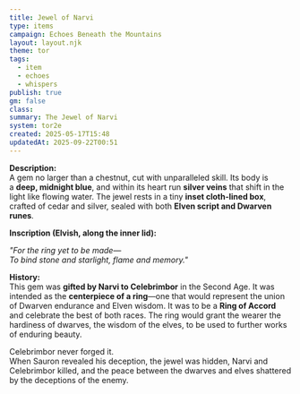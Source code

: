 ```yaml
---
title: Jewel of Narvi
type: items
campaign: Echoes Beneath the Mountains
layout: layout.njk
theme: tor
tags:
  - item
  - echoes
  - whispers
publish: true
gm: false
class:
summary: The Jewel of Narvi
system: tor2e
created: 2025-05-17T15:48
updatedAt: 2025-09-22T00:51
---
```

**Description:**  
A gem no larger than a chestnut, cut with unparalleled skill. Its body is a **deep, midnight blue**, and within its heart run **silver veins** that shift in the light like flowing water. The jewel rests in a tiny **inset cloth-lined box**, crafted of cedar and silver, sealed with both **Elven script and Dwarven runes**.

**Inscription (Elvish, along the inner lid):**

_"For the ring yet to be made—_  
_To bind stone and starlight, flame and memory."_

**History:**  
This gem was **gifted by Narvi to Celebrimbor** in the Second Age. It was intended as the **centerpiece of a ring**—one that would represent the union of Dwarven endurance and Elven wisdom. It was to be a **Ring of Accord** and celebrate the best of both races. The ring would grant the wearer the hardiness of dwarves, the wisdom of the elves, to be used to further works of enduring beauty.

Celebrimbor never forged it.  
When Sauron revealed his deception, the jewel was hidden, Narvi and Celebrimbor killed, and the peace between the dwarves and elves shattered by the deceptions of the enemy.